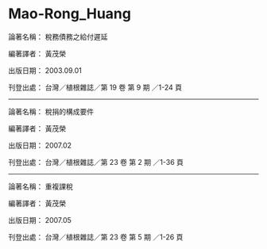 # Mao-Rong_Huang

論著名稱：  稅務債務之給付遲延

編著譯者：  黃茂榮

出版日期：  2003.09.01

刊登出處：  台灣／植根雜誌／第 19 卷 第 9 期 ／1-24 頁
<!-- 頁  數：  24  點閱次數：  482 -->

---

論著名稱：  稅捐的構成要件

編著譯者：  黃茂榮

出版日期：  2007.02

刊登出處：  台灣／植根雜誌／第 23 卷 第 2 期 ／1-36 頁
<!-- 頁  數：  36  點閱次數：  555 -->

---

論著名稱：  重複課稅

編著譯者：  黃茂榮

出版日期：  2007.05

刊登出處：  台灣／植根雜誌／第 23 卷 第 5 期 ／1-26 頁
<!-- 頁  數：  26  點閱次數：  468 -->
